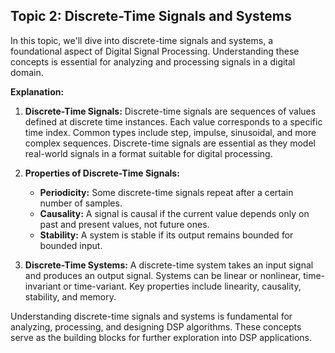 ## Topic 2: Discrete-Time Signals and Systems

In this topic, we'll dive into discrete-time signals and systems, a foundational aspect of Digital Signal Processing. Understanding these concepts is essential for analyzing and processing signals in a digital domain.

**Explanation:**

1. **Discrete-Time Signals:**
   Discrete-time signals are sequences of values defined at discrete time instances. Each value corresponds to a specific time index. Common types include step, impulse, sinusoidal, and more complex sequences. Discrete-time signals are essential as they model real-world signals in a format suitable for digital processing.

2. **Properties of Discrete-Time Signals:**
   - **Periodicity:** Some discrete-time signals repeat after a certain number of samples.
   - **Causality:** A signal is causal if the current value depends only on past and present values, not future ones.
   - **Stability:** A system is stable if its output remains bounded for bounded input.

3. **Discrete-Time Systems:**
   A discrete-time system takes an input signal and produces an output signal. Systems can be linear or nonlinear, time-invariant or time-variant. Key properties include linearity, causality, stability, and memory.

Understanding discrete-time signals and systems is fundamental for analyzing, processing, and designing DSP algorithms. These concepts serve as the building blocks for further exploration into DSP applications.